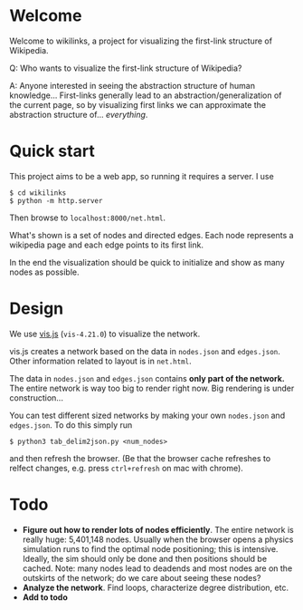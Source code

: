 # Welcome

Welcome to wikilinks, a project for visualizing the first-link structure of Wikipedia.

Q: Who wants to visualize the first-link structure of Wikipedia?

A: Anyone interested in seeing the abstraction structure of human knowledge...  First-links generally lead to an abstraction/generalization of the current page, so by visualizing first links we can approximate the abstraction structure of... _everything_.

# Quick start
This project aims to be a web app, so running it requires a server. I use
```
$ cd wikilinks
$ python -m http.server
```
Then browse to `localhost:8000/net.html`.

What's shown is a set of nodes and directed edges.  Each node represents a wikipedia page and each edge points to its first link.

In the end the visualization should be quick to initialize and show as many nodes as possible.

# Design
We use [vis.js](http://visjs.org/) (`vis-4.21.0`) to visualize the network.  

vis.js creates a network based on the data in `nodes.json` and `edges.json`.  Other information related to layout is in `net.html`.

The data in `nodes.json` and `edges.json` contains __only part of the network.__  The entire network is way too big to render right now. Big rendering is under construction...

You can test different sized networks by making your own `nodes.json` and `edges.json`.  To do this simply run

`$ python3 tab_delim2json.py <num_nodes>`

and then refresh the browser. (Be that the browser cache refreshes to relfect changes, e.g. press `ctrl+refresh` on mac with chrome).

# Todo
- __Figure out how to render lots of nodes efficiently__.  The entire network is really huge: 5,401,148 nodes.  Usually when the browser opens a physics simulation runs to find the optimal node positioning; this is intensive.  Ideally, the sim should only be done and then positions should be cached. Note: many nodes lead to deadends and most nodes are on the outskirts of the network; do we care about seeing these nodes?
- __Analyze the network__.  Find loops, characterize degree distribution, etc.
- __Add to todo__
